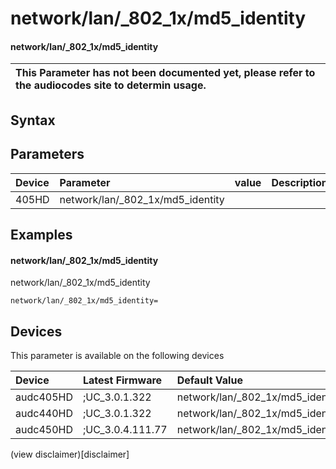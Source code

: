 ﻿---
description: network/lan/_802_1x/md5_identity
search: false
---

# network/lan/_802_1x/md5_identity

#### network/lan/_802_1x/md5_identity


| This Parameter has not been documented yet, please refer to the audiocodes site to determin usage.  | 
| :--- |

## Syntax

## Parameters
|Device|Parameter|value|Description|
|:---|:---|:---|:---|
| 405HD | network/lan/_802_1x/md5_identity |  |  |

## Examples
#### network/lan/_802_1x/md5_identity

network/lan/_802_1x/md5_identity

```
network/lan/_802_1x/md5_identity=
```

## Devices
This parameter is available on the following devices

| Device | Latest Firmware | Default Value |
|:---|:---|:---|
| audc405HD | ;UC_3.0.1.322 | network/lan/_802_1x/md5_identity= 
| audc440HD | ;UC_3.0.1.322 | network/lan/_802_1x/md5_identity= 
| audc450HD | ;UC_3.0.4.111.77 | network/lan/_802_1x/md5_identity= 

(view disclaimer)[disclaimer]
